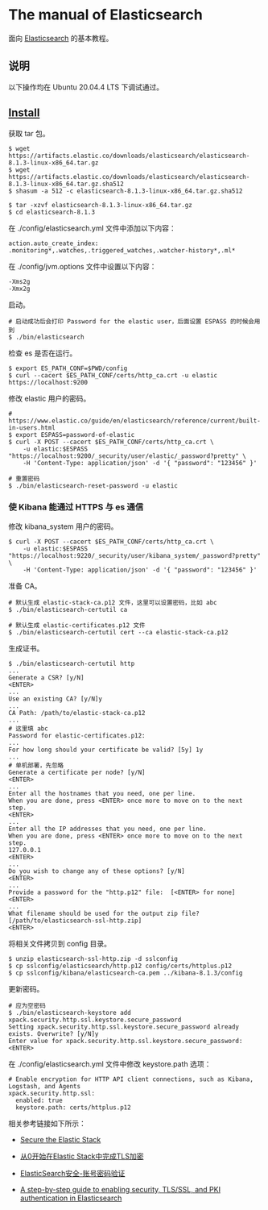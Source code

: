 # The manual of Elasticsearch

面向 [Elasticsearch](https://www.elastic.co/cn/elasticsearch/) 的基本教程。

## 说明

以下操作均在 Ubuntu 20.04.4 LTS 下调试通过。

## [Install](https://www.elastic.co/guide/en/elasticsearch/reference/8.1/targz.html)

获取 tar 包。

```
$ wget https://artifacts.elastic.co/downloads/elasticsearch/elasticsearch-8.1.3-linux-x86_64.tar.gz
$ wget https://artifacts.elastic.co/downloads/elasticsearch/elasticsearch-8.1.3-linux-x86_64.tar.gz.sha512
$ shasum -a 512 -c elasticsearch-8.1.3-linux-x86_64.tar.gz.sha512

$ tar -xzvf elasticsearch-8.1.3-linux-x86_64.tar.gz
$ cd elasticsearch-8.1.3
```

在 ./config/elasticsearch.yml 文件中添加以下内容：

```
action.auto_create_index: .monitoring*,.watches,.triggered_watches,.watcher-history*,.ml*
```

在 ./config/jvm.options 文件中设置以下内容：

```
-Xms2g
-Xmx2g
```

启动。

```
# 启动成功后会打印 Password for the elastic user，后面设置 ESPASS 的时候会用到
$ ./bin/elasticsearch
```

检查 es 是否在运行。

```
$ export ES_PATH_CONF=$PWD/config
$ curl --cacert $ES_PATH_CONF/certs/http_ca.crt -u elastic https://localhost:9200
```

修改 elastic 用户的密码。

```
# https://www.elastic.co/guide/en/elasticsearch/reference/current/built-in-users.html
$ export ESPASS=password-of-elastic
$ curl -X POST --cacert $ES_PATH_CONF/certs/http_ca.crt \
    -u elastic:$ESPASS "https://localhost:9200/_security/user/elastic/_password?pretty" \
    -H 'Content-Type: application/json' -d '{ "password": "123456" }'

# 重置密码
$ ./bin/elasticsearch-reset-password -u elastic
```

### 使 Kibana 能通过 HTTPS 与 es 通信

修改 kibana_system 用户的密码。

```
$ curl -X POST --cacert $ES_PATH_CONF/certs/http_ca.crt \
    -u elastic:$ESPASS "https://localhost:9220/_security/user/kibana_system/_password?pretty" \
    -H 'Content-Type: application/json' -d '{ "password": "123456" }'
```

准备 CA。

```
# 默认生成 elastic-stack-ca.p12 文件，这里可以设置密码，比如 abc
$ ./bin/elasticsearch-certutil ca

# 默认生成 elastic-certificates.p12 文件
$ ./bin/elasticsearch-certutil cert --ca elastic-stack-ca.p12
```

生成证书。

```
$ ./bin/elasticsearch-certutil http
...
Generate a CSR? [y/N]
<ENTER>
...
Use an existing CA? [y/N]y
...
CA Path: /path/to/elastic-stack-ca.p12
...
# 这里填 abc
Password for elastic-certificates.p12:
...
For how long should your certificate be valid? [5y] 1y
...
# 单机部署，先忽略
Generate a certificate per node? [y/N]
<ENTER>
...
Enter all the hostnames that you need, one per line.
When you are done, press <ENTER> once more to move on to the next step.
<ENTER>
...
Enter all the IP addresses that you need, one per line.
When you are done, press <ENTER> once more to move on to the next step.
127.0.0.1
<ENTER>
...
Do you wish to change any of these options? [y/N]
<ENTER>
...
Provide a password for the "http.p12" file:  [<ENTER> for none]
<ENTER>
...
What filename should be used for the output zip file? [/path/to/elasticsearch-ssl-http.zip]
<ENTER>
```

将相关文件拷贝到 config 目录。

```
$ unzip elasticsearch-ssl-http.zip -d sslconfig
$ cp sslconfig/elasticsearch/http.p12 config/certs/httplus.p12
$ cp sslconfig/kibana/elasticsearch-ca.pem ../kibana-8.1.3/config
```

更新密码。

```
# 应为空密码
$ ./bin/elasticsearch-keystore add xpack.security.http.ssl.keystore.secure_password
Setting xpack.security.http.ssl.keystore.secure_password already exists. Overwrite? [y/N]y
Enter value for xpack.security.http.ssl.keystore.secure_password:
<ENTER>
```

在 ./config/elasticsearch.yml 文件中修改 keystore.path 选项：

```
# Enable encryption for HTTP API client connections, such as Kibana, Logstash, and Agents
xpack.security.http.ssl:
  enabled: true
  keystore.path: certs/httplus.p12
```

相关参考链接如下所示：

+ [Secure the Elastic Stack](https://www.elastic.co/guide/en/elasticsearch/reference/8.1/secure-cluster.html)

+ [从0开始在Elastic Stack中完成TLS加密](https://www.rondochen.com/ELK9/)

+ [ElasticSearch安全-账号密码验证](https://www.cnblogs.com/luo630/p/15341532.html)

+ [A step-by-step guide to enabling security, TLS/SSL, and PKI authentication in Elasticsearch](https://alexmarquardt.com/2018/11/05/security-tls-ssl-pki-authentication-in-elasticsearch/)
